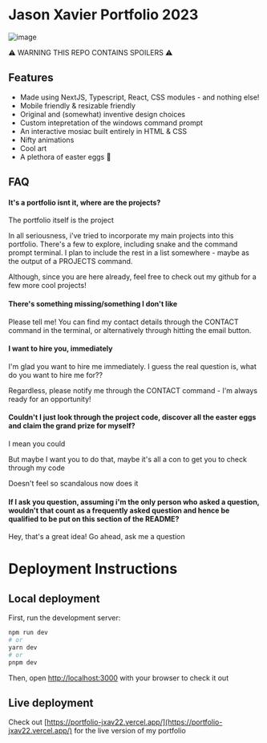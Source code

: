 # Jason Xavier Portfolio 2023

![image](https://github.com/jxav22/Portfolio/assets/94942712/98af88f3-0533-4f8e-8e10-f99a819018cf)

⚠️ WARNING THIS REPO CONTAINS SPOILERS ⚠️

## Features

- Made using NextJS, Typescript, React, CSS modules - and nothing else!
- Mobile friendly & resizable friendly
- Original and (somewhat) inventive design choices
- Custom intepretation of the windows command prompt
- An interactive mosiac built entirely in HTML & CSS
- Nifty animations
- Cool art
- A plethora of easter eggs 🥚

## FAQ

#### It's a portfolio isnt it, where are the projects?
The portfolio itself is the project

In all seriousness, i've tried to incorporate my main projects into this portfolio. There's a few to explore, including snake and the command prompt terminal. I plan to include the rest in a list somewhere - maybe as the output of a PROJECTS command.

Although, since you are here already, feel free to check out my github for a few more cool projects!

#### There's something missing/something I don't like

Please tell me! You can find my contact details through the CONTACT command in the terminal, or alternatively through hitting the email button.

#### I want to hire you, immediately

I'm glad you want to hire me immediately. I guess the real question is, what do you want to hire me for??

Regardless, please notify me through the CONTACT command -
I'm always ready for an opportunity!

#### Couldn't I just look through the project code, discover all the easter eggs and claim the grand prize for myself?

I mean you could 

But maybe I want you to do that, maybe it's all a con to get you to check through my code 

Doesn't feel so scandalous now does it

#### If I ask you question, assuming i'm the only person who asked a question, wouldn't that count as a frequently asked question and hence be qualified to be put on this section of the README?

Hey, that's a great idea! Go ahead, ask me a question

# Deployment Instructions

## Local deployment

First, run the development server:

```bash
npm run dev
# or
yarn dev
# or
pnpm dev
```

Then, open [http://localhost:3000](http://localhost:3000) with your browser to check it out

## Live deployment

Check out [https://portfolio-jxav22.vercel.app/](https://portfolio-jxav22.vercel.app/) for the live version of my portfolio
